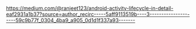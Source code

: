 https://medium.com/@ranjeet123/android-activity-lifecycle-in-detail-eaf2931a1b37?source=author_recirc-----5aff9113519b----3---------------------59c9b77f_0304_4ba9_a905_0d1d1f337a93-------